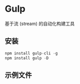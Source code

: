 # Gulp

基于流 (stream) 的自动化构建工具

## 安装

```js
npm install gulp-cli -g
npm install gulp -D
```

## 示例文件

```js

```
